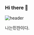 ### Hi there 👋
![header](https://capsule-render.vercel.app/api?type=waving&&height=200&section=header&text=minchan&fontSize=70&color=timeGradient&fontAlign=50&fontAlignY=40)  

나는민찬이다.
